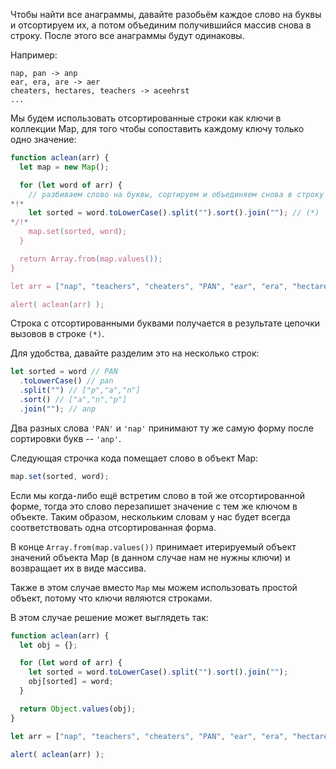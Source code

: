 Чтобы найти все анаграммы, давайте разобьём каждое слово на буквы и отсортируем их, а потом объединим получившийся массив снова в строку. После этого все анаграммы будут одинаковы.

Например:

```
nap, pan -> anp
ear, era, are -> aer
cheaters, hectares, teachers -> aceehrst
...
```

Мы будем использовать отсортированные строки как ключи в коллекции Map, для того чтобы сопоставить каждому ключу только одно значение:

```js run
function aclean(arr) {
  let map = new Map();

  for (let word of arr) {
    // разбиваем слово на буквы, сортируем и объединяем снова в строку
*!*
    let sorted = word.toLowerCase().split("").sort().join(""); // (*)
*/!*
    map.set(sorted, word);
  }

  return Array.from(map.values());
}

let arr = ["nap", "teachers", "cheaters", "PAN", "ear", "era", "hectares"];

alert( aclean(arr) );
```

Строка с отсортированными буквами получается в результате цепочки вызовов в строке `(*)`.

Для удобства, давайте разделим это на несколько строк:

```js
let sorted = word // PAN
  .toLowerCase() // pan
  .split("") // ["p","a","n"]
  .sort() // ["a","n","p"]
  .join(""); // anp
```

Два разных слова `'PAN'` и `'nap'` принимают ту же самую форму после сортировки букв -- `'anp'`.

Следующая строчка кода помещает слово в объект Map:

```js
map.set(sorted, word);
```

Если мы когда-либо ещё встретим слово в той же отсортированной форме, тогда это слово перезапишет значение с тем же ключом в объекте. Таким образом, нескольким словам у нас будет всегда соответствовать одна отсортированная форма.

В конце `Array.from(map.values())` принимает итерируемый объект значений объекта Map (в данном случае нам не нужны ключи) и возвращает их в виде массива.

Также в этом случае вместо `Map` мы можем использовать простой объект, потому что ключи являются строками.

В этом случае решение может выглядеть так:

```js run demo
function aclean(arr) {
  let obj = {};

  for (let word of arr) {
    let sorted = word.toLowerCase().split("").sort().join("");
    obj[sorted] = word;
  }

  return Object.values(obj);
}

let arr = ["nap", "teachers", "cheaters", "PAN", "ear", "era", "hectares"];

alert( aclean(arr) );
```
